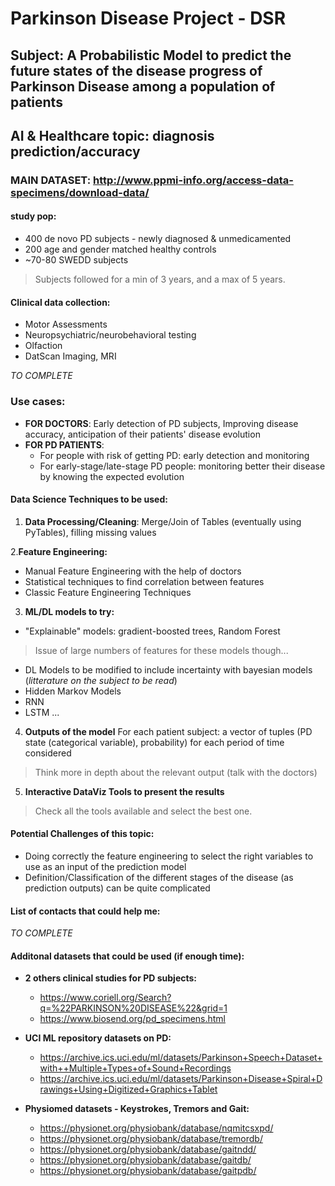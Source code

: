 # Parkinson Disease Project - DSR
## Subject: A Probabilistic Model to predict the future states of the disease progress of Parkinson Disease among a population of patients
## AI & Healthcare topic: diagnosis prediction/accuracy


### **MAIN DATASET**: http://www.ppmi-info.org/access-data-specimens/download-data/
#### study pop:
* 400 de novo PD subjects - newly diagnosed & unmedicamented
* 200 age and gender matched healthy controls
* ~70-80 SWEDD subjects
> Subjects followed for a min of 3 years, and a max of 5 years.

#### Clinical data collection: 
* Motor Assessments
* Neuropsychiatric/neurobehavioral testing
* Olfaction
* DatScan Imaging, MRI

_TO COMPLETE_

### Use cases: 
* **FOR DOCTORS**: Early detection of PD subjects, Improving disease accuracy, anticipation of their patients' disease evolution 
* **FOR PD PATIENTS**: 
  * For people with risk of getting PD: early detection and monitoring 
  * For early-stage/late-stage PD people: monitoring better their disease by knowing the expected evolution
  
#### Data Science Techniques to be used: 
1. **Data Processing/Cleaning**: Merge/Join of Tables (eventually using PyTables), filling missing values

2.**Feature Engineering:**
  * Manual Feature Engineering with the help of doctors 
  * Statistical techniques to find correlation between features
  * Classic Feature Engineering Techniques 
  
3. **ML/DL models to try:** 
 * "Explainable" models: gradient-boosted trees, Random Forest
> Issue of large numbers of features for these models though...

 * DL Models to be modified to include incertainty with bayesian models (_litterature on the subject to be read_)
  * Hidden Markov Models
  * RNN
  * LSTM
  ...
  
4. **Outputs of the model**
For each patient subject: a vector of tuples (PD state (categorical variable), probability) for each period of time considered
> Think more in depth about the relevant output (talk with the doctors)

5. **Interactive DataViz Tools to present the results**
> Check all the tools available and select the best one. 

#### Potential Challenges of this topic:
* Doing correctly the feature engineering to select the right variables to use as an input of the prediction model
* Definition/Classification of the different stages of the disease (as prediction outputs) can be quite complicated

#### List of contacts that could help me: 
_TO COMPLETE_


#### Additonal datasets that could be used (if enough time):
* **2 others clinical studies for PD subjects:** 
  * https://www.coriell.org/Search?q=%22PARKINSON%20DISEASE%22&grid=1
  * https://www.biosend.org/pd_specimens.html
  
* **UCI ML repository datasets on PD:**
  * https://archive.ics.uci.edu/ml/datasets/Parkinson+Speech+Dataset+with++Multiple+Types+of+Sound+Recordings
  * https://archive.ics.uci.edu/ml/datasets/Parkinson+Disease+Spiral+Drawings+Using+Digitized+Graphics+Tablet
  
* **Physiomed datasets - Keystrokes, Tremors and Gait:**
  * https://physionet.org/physiobank/database/nqmitcsxpd/
  * https://physionet.org/physiobank/database/tremordb/
  * https://physionet.org/physiobank/database/gaitndd/
  * https://physionet.org/physiobank/database/gaitdb/
  * https://physionet.org/physiobank/database/gaitpdb/







